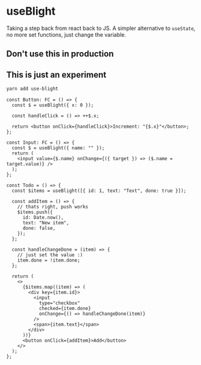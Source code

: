 # useBlight

Taking a step back from react back to JS.
A simpler alternative to `useState`, no more set functions, just change the variable.

## Don't use this in production
## This is just an experiment

```bash
yarn add use-blight
```

```tsx
const Button: FC = () => {
  const $ = useBlight({ x: 0 });

  const handleClick = () => ++$.x;

  return <button onClick={handleClick}>Increment: "{$.x}"</button>;
};
```

```tsx
const Input: FC = () => {
  const $ = useBlight({ name: "" });
  return (
    <input value={$.name} onChange={({ target }) => ($.name = target.value)} />
  );
};
```

```tsx
const Todo = () => {
  const $items = useBlight([{ id: 1, text: "Text", done: true }]);

  const addItem = () => {
    // thats right, push works
    $items.push({
      id: Date.now(),
      text: "New item",
      done: false,
    });
  };

  const handleChangeDone = (item) => {
    // just set the value :)
    item.done = !item.done;
  };

  return (
    <>
      {$items.map((item) => (
        <div key={item.id}>
          <input
            type="checkbox"
            checked={item.done}
            onChange={() => handleChangeDone(item)}
          />
          <span>{item.text}</span>
        </div>
      ))}
      <button onClick={addItem}>Add</button>
    </>
  );
};
```
